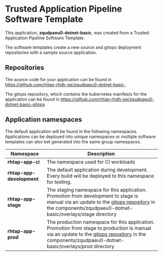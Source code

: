 # Trusted Application Pipeline Software Template

This application, **zqudpaeu0-dotnet-basic**, was created from a Trusted Application Pipeline Software Template.

The software templates create a new source and gitops deployment repositories with a sample source application. 

## Repositories

The source code for your application can be found in [https://github.com/rhtap-rhdh-qe/zqudpaeu0-dotnet-basic ](https://github.com/rhtap-rhdh-qe/zqudpaeu0-dotnet-basic ).
 
The gitops repository, which contains the kubernetes manifests for the application can be found in 
[https://github.com/rhtap-rhdh-qe/zqudpaeu0-dotnet-basic-gitops ](https://github.com/rhtap-rhdh-qe/zqudpaeu0-dotnet-basic-gitops ) 

## Application namespaces 

The default application will be found in the following namespaces. Applications can be deployed into unique namespaces or multiple software templates can also bet generated into the same group namespaces.  

|  Namespace   |  Description   |  
| -------- | -------- |
| **rhtap-app-ci** | The namespace used for CI workloads |
| **rhtap-app-development** | The default application during development. Every build will be deployed to this namespace for testing. |
| **rhtap-app-stage** | The staging namespace for this application. Promotion from development to stage is manual via an update to the [gitops repository](https://github.com/rhtap-rhdh-qe/zqudpaeu0-dotnet-basic-gitops ) in the components/zqudpaeu0-dotnet-basic/overlays/stage directory |
| **rhtap-app-prod** | The production namespace for this application. Promotion from stage to production is manual via an update to the [gitops repository](https://github.com/rhtap-rhdh-qe/zqudpaeu0-dotnet-basic-gitops ) in the components/zqudpaeu0-dotnet-basic/overlays/prod directory |